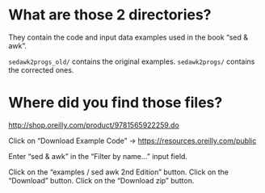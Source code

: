# What are those 2 directories?

They contain the code and input data examples used in the book “sed & awk”.

`sedawk2progs_old/` contains the original examples.
`sedawk2progs/` contains the corrected ones.

# Where did you find those files?

<http://shop.oreilly.com/product/9781565922259.do>

Click on “Download Example Code” → <https://resources.oreilly.com/public>

Enter “sed & awk” in the “Filter by name...” input field.

Click on the “examples / sed awk 2nd Edition” button.
Click on the “Download” button.
Click on the “Download zip” button.

